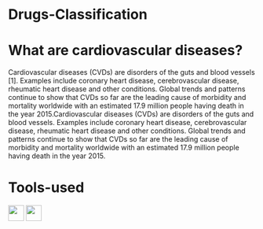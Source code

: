 # Drugs-Classification
# What are cardiovascular diseases?
Cardiovascular diseases (CVDs) are disorders of the guts and blood vessels [1]. 
Examples include coronary heart disease, cerebrovascular disease, rheumatic 
heart disease and other conditions. Global trends and patterns continue to show 
that CVDs so far are the leading cause of morbidity and mortality worldwide 
with an estimated 17.9 million people having death in the year 
2015.Cardiovascular diseases (CVDs) are disorders of the guts and blood 
vessels. Examples include coronary heart disease, cerebrovascular disease, 
rheumatic heart disease and other conditions. Global trends and patterns 
continue to show that CVDs so far are the leading cause of morbidity and 
mortality worldwide with an estimated 17.9 million people having death in the 
year 2015.
# Tools-used
<img height="32" width="32" src="https://cdn.jsdelivr.net/npm/simple-icons@v6/icons/#3776AB" />
<img height="32" width="32" src="https://unpkg.com/simple-icons@v6/icons/[ICON SLUG].svg" />

